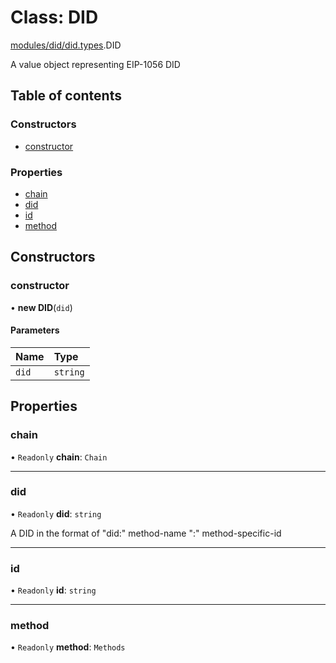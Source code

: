 # Class: DID

[modules/did/did.types](../modules/modules_did_did_types.md).DID

A value object representing EIP-1056 DID

## Table of contents

### Constructors

- [constructor](modules_did_did_types.DID.md#constructor)

### Properties

- [chain](modules_did_did_types.DID.md#chain)
- [did](modules_did_did_types.DID.md#did)
- [id](modules_did_did_types.DID.md#id)
- [method](modules_did_did_types.DID.md#method)

## Constructors

### constructor

• **new DID**(`did`)

#### Parameters

| Name | Type |
| :------ | :------ |
| `did` | `string` |

## Properties

### chain

• `Readonly` **chain**: `Chain`

___

### did

• `Readonly` **did**: `string`

A DID in the format of "did:" method-name ":" method-specific-id

___

### id

• `Readonly` **id**: `string`

___

### method

• `Readonly` **method**: `Methods`
